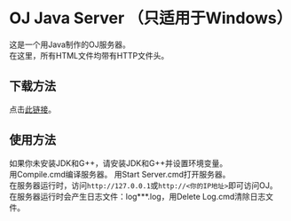 # OJ Java Server （只适用于Windows）

这是一个用Java制作的OJ服务器。  
在这里，所有HTML文件均带有HTTP文件头。  

## 下载方法

点击[此链接](https://github.com/qq1010903229/ojserver/archive/master.zip)。

## 使用方法

如果你未安装JDK和G++，请安装JDK和G++并设置环境变量。  
用Compile.cmd编译服务器。
用Start Server.cmd打开服务器。  
在服务器运行时，访问`http://127.0.0.1`或`http://<你的IP地址>`即可访问OJ。  
在服务器运行时会产生日志文件：log***.log，用Delete Log.cmd清除日志文件。  